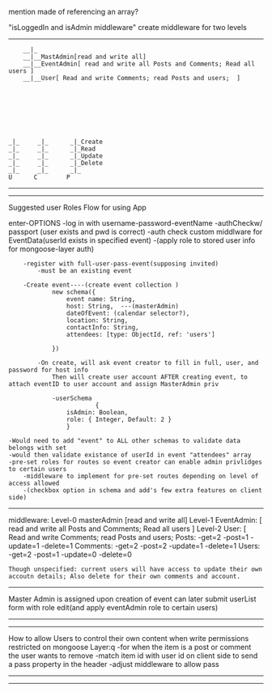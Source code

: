 


mention made of referencing an array?


"isLoggedIn and isAdmin middleware"
create middleware for two levels
    
_________________
        __|_
        __|__MastAdmin[read and write all]
        __|__EventAdmin[ read and write all Posts and Comments; Read all users ]
        __|__User[ Read and write Comments; read Posts and users;  ]








    _|_     _|_      _|_Create
    _|_     _|_      _|_Read
    _|_     _|_      _|_Update
    _|_     _|_      _|_Delete
    _|_     _|_      _|_
    U      C        P   

----------------------------------------------------------------------------------
**********************************************************************************
Suggested user Roles Flow for using App

enter-OPTIONS
        -log in with username-password-eventName
            -authCheckw/ passport (user exists and pwd is correct)
            -auth check custom middlware for EventData(userId exists in specified event)
            -(apply role to stored user info for mongoose-layer auth)

        -register with full-user-pass-event(supposing invited)
            -must be an existing event

        -Create event----(create event collection )
                new schema({
                    event name: String,
                    host: String,  ---(masterAdmin)
                    dateOfEvent: (calendar selector?),
                    location: String,
                    contactInfo: String,
                    attendees: [type: ObjectId, ref: 'users']

                })

            -On create, will ask event creator to fill in full, user, and password for host info
                Then will create user account AFTER creating event, to attach eventID to user account and assign MasterAdmin priv

                -userSchema
                            {
                    isAdmin: Boolean,
                    role: { Integer, Default: 2 } 
                    }

    -Would need to add "event" to ALL other schemas to validate data belongs with set
    -would then validate existance of userId in event "attendees" array  
    -pre-set roles for routes so event creator can enable admin privlidges to certain users
        -middleware to implement for pre-set routes depending on level of access allowed
        -(checkbox option in schema and add's few extra features on client side) 


----------------------------------------------------------------------------------
middleware: 
    Level-0  masterAdmin [read and write all]
    Level-1  EventAdmin: [ read and write all Posts and Comments; Read all users ]
    Level-2  User: [ Read and write Comments; read Posts and users; 
        Posts: 
            -get=2
            -post=1
            -update=1
            -delete=1
        Comments: 
            -get=2
            -post=2
            -update=1
            -delete=1
        Users: 
            -get=2
            -post=1
            -update=0
            -delete=0

    Though unspecified: current users will have access to update their own accoutn details; Also delete for their own comments and account.

----------------------------------------------------------------------------------

Master Admin is assigned upon creation of event 
    can later submit userList form with role edit(and apply eventAdmin role to certain users)


**********************************************************************************
----------------------------------------------------------------------------------
How to allow Users to control their own content when write permissions restricted on mongoose Layer:q
    -for when the item is a post or comment the user wants to remove
    -match item id with user id on client side to send a pass property in the header
        -adjust middleware to allow pass


----------------------------------------------------------------------------------
**********************************************************************************





